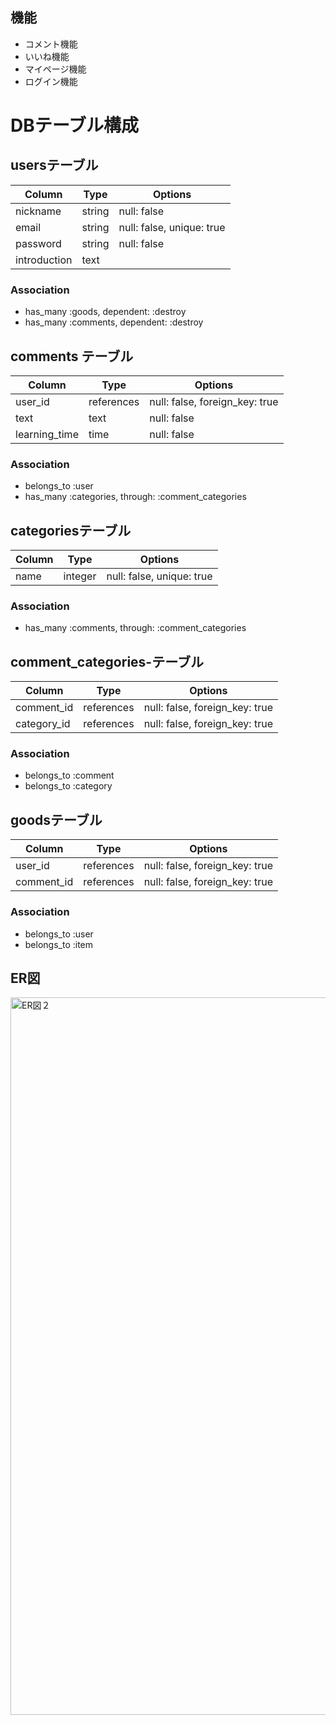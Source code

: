 ## 機能
- コメント機能
- いいね機能
- マイページ機能
- ログイン機能


# DBテーブル構成

 ## usersテーブル

|Column|Type|Options|
|------|----|-------|
|nickname|string|null: false|
|email|string|null: false, unique: true|
|password|string|null: false|
|introduction|text|

### Association
- has_many :goods, dependent: :destroy
- has_many :comments, dependent: :destroy

## comments テーブル

|Column|Type|Options|
|------|----|-------|
|user_id|references|null: false, foreign_key: true|
|text|text|null: false|
|learning_time|time|null: false|

### Association
- belongs_to :user
- has_many :categories, through: :comment_categories

## categoriesテーブル

|Column|Type|Options|
|------|----|-------|
|name|integer|null: false, unique: true|

### Association
- has_many :comments, through: :comment_categories

## comment_categories-テーブル

|Column|Type|Options|
|------|----|-------|
|comment_id|references|null: false, foreign_key: true|
|category_id|references|null: false, foreign_key: true|

### Association
- belongs_to :comment
- belongs_to :category


## goodsテーブル

|Column|Type|Options|
|------|----|-------|
|user_id|references|null: false, foreign_key: true|
|comment_id|references|null: false, foreign_key: true|

### Association
- belongs_to :user
- belongs_to :item


## ER図
<img width="1148" alt="ER図２" src="https://user-images.githubusercontent.com/64828177/88174033-8777f800-cc5e-11ea-9574-2ba429ef25a5.png">
